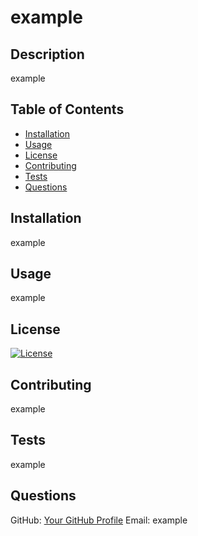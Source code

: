 
# example

## Description
example

## Table of Contents
- [Installation](#installation)
- [Usage](#usage)
- [License](#license)
- [Contributing](#contributing)
- [Tests](#tests)
- [Questions](#questions)

## Installation
<!-- Add installation instructions here -->
example

## Usage
<!-- Add usage information here -->
example

## License
<!-- Add license badge and explanation here -->
[![License](https://img.shields.io/badge/License-BSD_3--Clause-blue.svg)](https://opensource.org/licenses/BSD-3-Clause)

## Contributing
<!-- Add contribution guidelines here -->
example

## Tests
<!-- Add test instructions here -->
example

## Questions
GitHub: [Your GitHub Profile](https://github.com/example)
Email: example
  